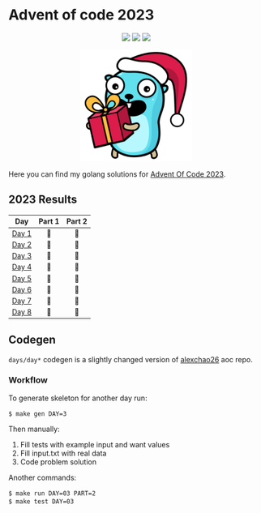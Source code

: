 # Advent of code 2023

<div align="center">

![](https://img.shields.io/badge/day%20📅-8-blue) ![](https://img.shields.io/badge/stars%20⭐-14-yellow) ![](https://img.shields.io/badge/days%20completed-7-red)

<img src="./static/logo.svg" width="220" />

</div>

Here you can find my golang solutions for [Advent Of Code 2023](https://adventofcode.com).

<!--- advent_readme_stars table --->
## 2023 Results

| Day | Part 1 | Part 2 |
| :---: | :---: | :---: |
| [Day 1](https://adventofcode.com/2023/day/1) | 🌟 | 🌟 |
| [Day 2](https://adventofcode.com/2023/day/2) | 🌟 | 🌟 |
| [Day 3](https://adventofcode.com/2023/day/3) | 🌟 | 🌟 |
| [Day 4](https://adventofcode.com/2023/day/4) | 🌟 | 🌟 |
| [Day 5](https://adventofcode.com/2023/day/5) | 🌟 | 🌟 |
| [Day 6](https://adventofcode.com/2023/day/6) | 🌟 | 🌟 |
| [Day 7](https://adventofcode.com/2023/day/7) | 🌟 | 🌟 |
| [Day 8](https://adventofcode.com/2023/day/8) | 🌟 | 🌟 |
<!--- advent_readme_stars table --->

## Codegen

`days/day*` codegen is a slightly changed version of [alexchao26](https://github.com/alexchao26/advent-of-code-go) aoc repo.

### Workflow

To generate skeleton for another day run:

```console
$ make gen DAY=3
```

Then manually:
1. Fill tests with example input and want values
2. Fill input.txt with real data
3. Code problem solution

Another commands:

```console
$ make run DAY=03 PART=2
$ make test DAY=03
```
